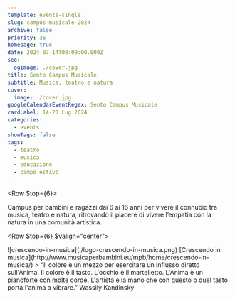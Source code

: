 ```yaml
---
template: events-single
slug: campus-musicale-2024
archive: false
priority: 36
homepage: true
date: 2024-07-14T00:09:00.000Z
seo:
  ogimage: ./cover.jpg
title: Sento Campus Musicale
subtitle: Musica, teatro e natura
cover:
  image: ./cover.jpg
googleCalendarEventRegex: Sento Campus Musicale
cardLabel: 14-20 Lug 2024
categories:
  - events
showTags: false
tags:
  - teatro
  - musica
  - educazione
  - campo estivo
---
```


<EntryInfo variant="frequency" label="Quando" value="dal 14 al 20 luglio 2024"/>
<EntryInfo variant="target" label="fascia d'età" value="6 - 16 anni"/>
<EntryInfo variant="location" label="A LaSchola" value="[Via Maroni 13, Casciago 21020, VA](https://g.page/laschola?share)"/>
<EntryInfo variant="teacher" label="Organizzato da" value="[Crescendo in musica](http://www.musicaperbambini.eu/mpb/home/crescendo-in-musica/)" />
<EntryInfo variant="email" label="Email" value="[crescendoinmusica2021@gmail.com](mailto:crescendoinmusica2021@gmail.com)" $bottom={1}/>
<EntryInfo variant="phone" label="Telefono" value="[327 4367354](tel:3274367354) / [340 5998378](tel:3405998378)"/>

<Row $top={6}>
  <Col $narrow $initial>
    Campus per bambini e ragazzi dai 6 ai 16 anni per vivere il connubio tra musica, teatro e natura, ritrovando il piacere di vivere l’empatia con la natura in una comunità artistica.
  </Col>
</Row>

<Row $top={6} $valign="center">
  <Col md={1}></Col>
  <Col xs={5} md={4}>
    <ImgRounded>
      ![crescendo-in-musica](./logo-crescendo-in-musica.png)
    </ImgRounded>
    <QuoteAuthor>
      [Crescendo in musica](http://www.musicaperbambini.eu/mpb/home/crescendo-in-musica/)
    </QuoteAuthor>
  </Col>
  <Col xs={7} md={6}>
    > “Il colore è un mezzo per esercitare un influsso diretto sull'Anima. Il colore è il tasto. L'occhio è il martelletto. L'Anima è un pianoforte con molte corde. L'artista è la mano che con questo o quel tasto porta l'anima a vibrare.”
    <QuoteAuthor>
      Wassily Kandinsky
    </QuoteAuthor>
  </Col>
</Row>
